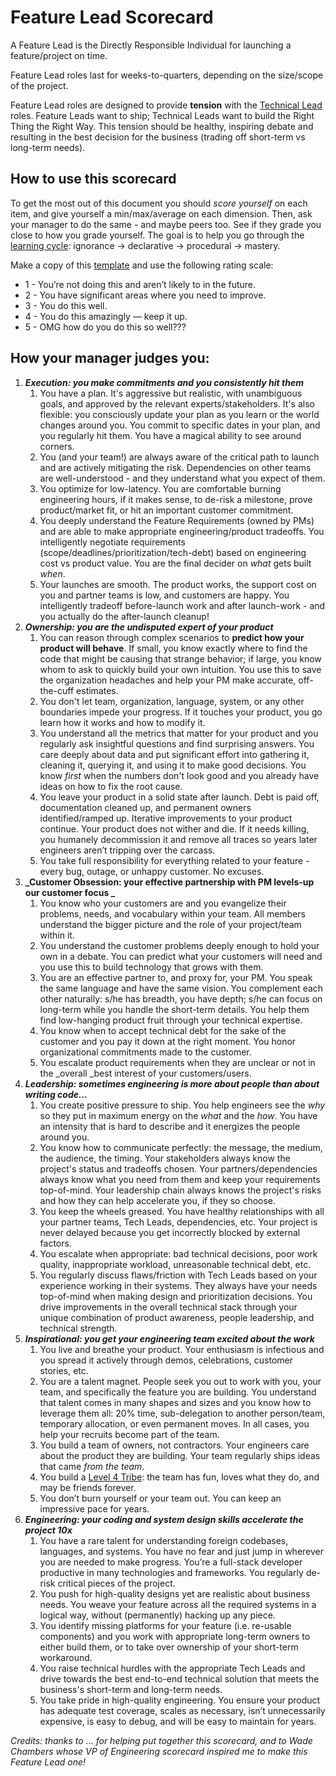 <!----- Conversion time: 1.017 seconds.


Using this Markdown file:

1. Cut and paste this output into your source file.
2. See the notes and action items below regarding this conversion run.
3. Check the rendered output (headings, lists, code blocks, tables) for proper
   formatting and use a linkchecker before you publish this page.

Conversion notes:

* Docs to Markdown version 1.0β17
* Fri Jul 05 2019 11:57:55 GMT-0700 (PDT)
* Source doc: https://docs.google.com/open?id=1052-6Lt8RXlyRttyIuTmhXAn0-iDLOwL669-IUqMC7U
----->


<h1>Feature Lead Scorecard</h1>


A Feature Lead is the Directly Responsible Individual for launching a feature/project on time.

Feature Lead roles last for weeks-to-quarters, depending on the size/scope of the project.

Feature Lead roles are designed to provide **tension** with the [Technical Lead](https://docs.google.com/document/d/17MAjqK2ybnzp4gUSZaVJhez0aH6o-B-tjFXtwlnJ_aU/edit#) roles. Feature Leads want to ship; Technical Leads want to build the Right Thing the Right Way. This tension should be healthy, inspiring debate and resulting in the best decision for the business (trading off short-term vs long-term needs).

<h2>How to use this scorecard</h2>


To get the most out of this document you should _score yourself_ on each item, and give yourself a min/max/average on each dimension. Then, ask your manager to do the same - and maybe peers too. See if they grade you close to how you grade yourself. The goal is to help you go through the [learning cycle](http://www.cala.fsu.edu/modules/assessing_knowledge): ignorance → declarative → procedural → mastery. 

Make a copy of this [template](https://docs.google.com/spreadsheets/d/1PX61irzc6eCxgl2tzEzE6aKF92l7EoHcVac7Nb1Beko/edit#gid=0) and use the following rating scale:



*   1 - You’re not doing this and aren’t likely to in the future.
*   2 - You have significant areas where you need to improve.
*   3 - You do this well.
*   4 - You do this amazingly — keep it up.
*   5 - OMG how do you do this so well???

<h2>How your manager judges you:</h2>




1. **_Execution: you make commitments and you consistently hit them_**
    1. You have a plan. It's aggressive but realistic, with unambiguous goals, and approved by the relevant experts/stakeholders. It's also flexible: you consciously update your plan as you learn or the world changes around you. You commit to specific dates in your plan, and you regularly hit them. You have a magical ability to see around corners.
    2. You (and your team!) are always aware of the critical path to launch and are actively mitigating the risk. Dependencies on other teams are well-understood - and they understand what you expect of them.
    3. You optimize for low-latency. You are comfortable burning engineering hours, if it makes sense, to de-risk a milestone, prove product/market fit, or hit an important customer commitment.
    4. You deeply understand the Feature Requirements (owned by PMs) and are able to make appropriate engineering/product tradeoffs. You intelligently negotiate requirements (scope/deadlines/prioritization/tech-debt) based on engineering cost vs product value. You are the final decider on _what_ gets built _when_. 
    5. Your launches are smooth. The product works, the support cost on you and partner teams is low, and customers are happy. You intelligently tradeoff before-launch work and after launch-work - and you actually do the after-launch cleanup!
2. **_Ownership: you are the undisputed expert of your product_**
    1. You can reason through complex scenarios to **predict how your product will behave**. If small, you know exactly where to find the code that might be causing that strange behavior; if large, you know whom to ask to quickly build your own intuition. You use this to save the organization headaches and help your PM make accurate, off-the-cuff estimates.
    2. You don't let team, organization, language, system, or any other boundaries impede your progress. If it touches your product, you go learn how it works and how to modify it. 
    3. You understand all the metrics that matter for your product and you regularly ask insightful questions and find surprising answers. You care deeply about data and put significant effort into gathering it, cleaning it, querying it, and using it to make good decisions. You know _first_ when the numbers don't look good and you already have ideas on how to fix the root cause.
    4. You leave your product in a solid state after launch. Debt is paid off, documentation cleaned up, and permanent owners identified/ramped up. Iterative improvements to your product continue. Your product does not wither and die. If it needs killing, you humanely decommission it and remove all traces so years later engineers aren’t tripping over the carcass.
    5. You take full responsibility for everything related to your feature - every bug, outage, or unhappy customer. No excuses. 
3. **_Customer Obsession: your effective partnership with PM levels-up our customer focus  _**
    1. You know who your customers are and you evangelize their problems, needs, and vocabulary within your team. All members understand the bigger picture and the role of your project/team within it.
    2. You understand the customer problems deeply enough to hold your own in a debate. You can predict what your customers will need and you use this to build technology that grows with them.
    3. You are an effective partner to, and proxy for, your PM. You speak the same language and have the same vision. You complement each other naturally: s/he has breadth, you have depth; s/he can focus on long-term while you handle the short-term details. You help them find low-hanging product fruit through your technical expertise.
    4. You know when to accept technical debt for the sake of the customer and you pay it down at the right moment. You honor organizational commitments made to the customer.
    5. You escalate product requirements when they are unclear or not in the _overall _best interest of your customers/users.
4. **_Leadership: sometimes engineering is more about people than about writing code…_**
    1. You create positive pressure to ship. You help engineers see the _why_ so they put in maximum energy on the _what_ and the _how_. You have an intensity that is hard to describe and it energizes the people around you.
    2. You know how to communicate perfectly: the message, the medium, the audience, the timing. Your stakeholders always know the project's status and tradeoffs chosen. Your partners/dependencies always know what you need from them and keep your requirements top-of-mind. Your leadership chain always knows the project's risks and how they can help accelerate you, if they so choose.
    3. You keep the wheels greased. You have healthy relationships with all your partner teams, Tech Leads, dependencies, etc. Your project is never delayed because you get incorrectly blocked by external factors.
    4. You escalate when appropriate: bad technical decisions, poor work quality, inappropriate workload, unreasonable technical debt, etc. 
    5. You regularly discuss flaws/friction with Tech Leads based on your experience working in their systems. They always have your needs top-of-mind when making design and prioritization decisions. You drive improvements in the overall technical stack through your unique combination of product awareness, people leadership, and technical strength.
5. **_Inspirational: you get your engineering team excited about the work_**
    1. You live and breathe your product. Your enthusiasm is infectious and you spread it actively through demos, celebrations, customer stories, etc.
    2. You are a talent magnet. People seek you out to work with you, your team, and specifically the feature you are building. You understand that talent comes in many shapes and sizes and you know how to leverage them all: 20% time, sub-delegation to another person/team, temporary allocation, or even permanent moves. In all cases, you help your recruits become part of the team.
    3. You build a team of owners, not contractors. Your engineers care about the product they are building. Your team regularly ships ideas that came _from the team_. 
    4. You build a [Level 4 Tribe](https://en.wikipedia.org/wiki/Tribal_Leadership): the team has fun, loves what they do, and may be friends forever. 
    5. You don’t burn yourself or your team out. You can keep an impressive pace for years.
6. **_Engineering: your coding and system design skills accelerate the project 10x_**
    1. You have a rare talent for understanding foreign codebases, languages, and systems. You have no fear and just jump in wherever you are needed to make progress. You’re a full-stack developer productive in many technologies and frameworks. You regularly de-risk critical pieces of the project.
    2. You push for high-quality designs yet are realistic about business needs. You weave your feature across all the required systems in a logical way, without (permanently) hacking up any piece. 
    3. You identify missing platforms for your feature (i.e. re-usable components) and you work with appropriate long-term owners to either build them, or to take over ownership of your short-term workaround.
    4. You raise technical hurdles with the appropriate Tech Leads and drive towards the best end-to-end technical solution that meets the business's short-term and long-term needs. 
    5. You take pride in high-quality engineering. You ensure your product has adequate test coverage, scales as necessary, isn’t unnecessarily expensive, is easy to debug, and will be easy to maintain for years.

_Credits: thanks to … for helping put together this scorecard, and to Wade Chambers whose VP of Engineering scorecard inspired me to make this Feature Lead one!_


<!-- Docs to Markdown version 1.0β17 -->
